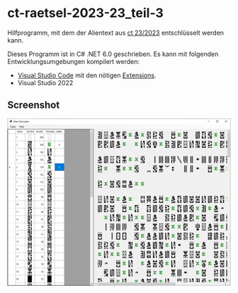 # ct-raetsel-2023-23_teil-3
Hilfprogramm, mit dem der Alientext aus [ct 23/2023](https://www.heise.de/select/ct/2023/23/2325106080475356764) entschlüsselt werden kann.

Dieses Programm ist in C# .NET 6.0 geschrieben. Es kann mit folgenden Entwicklungsumgebungen kompilert werden:

 * [Visual Studio Code](https://code.visualstudio.com/) mit den nötigen [Extensions](https://code.visualstudio.com/docs/languages/dotnet).
 * Visual Studio 2022

## Screenshot

![Screenhot](Data/screenshot-1.png)
